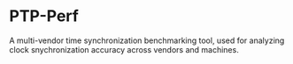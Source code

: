 # PTP-Perf

A multi-vendor time synchronization benchmarking tool, used for analyzing clock snychronization accuracy across vendors and machines.
